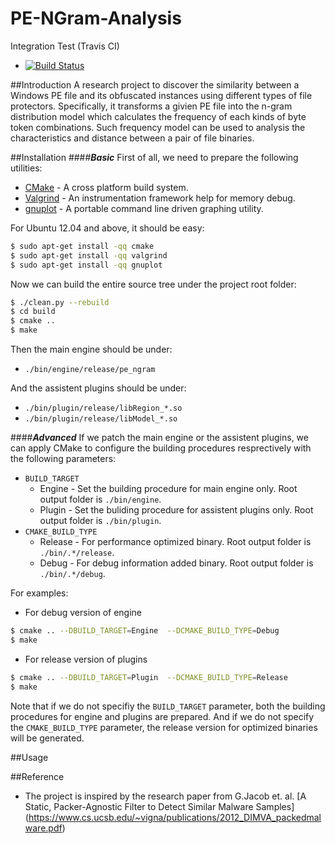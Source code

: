 PE-NGram-Analysis
=================

Integration Test (Travis CI)
+ [![Build Status](https://travis-ci.org/ZSShen/PE-NGram-Analysis.svg?branch=master)](https://travis-ci.org/ZSShen/PE-NGram-Analysis)  

##Introduction
A research project to discover the similarity between a Windows PE file and its obfuscated instances using different types of file protectors. Specifically, it transforms a givien PE file into the n-gram distribution model which  calculates the frequency of each kinds of byte token combinations. Such frequency model can be used to analysis the characteristics and distance between a pair of file binaries.  

##Installation
####***Basic***
First of all, we need to prepare the following utilities:
- [CMake] - A cross platform build system.
- [Valgrind] - An instrumentation framework help for memory debug.
- [gnuplot] - A portable command line driven graphing utility.

For Ubuntu 12.04 and above, it should be easy:
``` sh
$ sudo apt-get install -qq cmake
$ sudo apt-get install -qq valgrind
$ sudo apt-get install -qq gnuplot
```
Now we can build the entire source tree under the project root folder:
``` sh
$ ./clean.py --rebuild
$ cd build
$ cmake ..
$ make
```
Then the main engine should be under:  
- `./bin/engine/release/pe_ngram`  

And the assistent plugins should be under:
- `./bin/plugin/release/libRegion_*.so`
- `./bin/plugin/release/libModel_*.so`

####***Advanced***
If we patch the main engine or the assistent plugins, we can apply CMake to configure the building procedures resprectively with the following parameters:  
- `BUILD_TARGET`  
  + Engine - Set the building procedure for main engine only. Root output folder is `./bin/engine`.
  + Plugin - Set the buliding procedure for assistent plugins only. Root output folder is `./bin/plugin`.
- `CMAKE_BUILD_TYPE`
  + Release - For performance optimized binary. Root output folder is `./bin/.*/release`.
  + Debug - For debug information added binary. Root output folder is `./bin/.*/debug`.

For examples:
- For debug version of engine  
``` sh
$ cmake .. --DBUILD_TARGET=Engine  --DCMAKE_BUILD_TYPE=Debug
$ make
```
- For release version of plugins
``` sh
$ cmake .. --DBUILD_TARGET=Plugin  --DCMAKE_BUILD_TYPE=Release
$ make
```
Note that if we do not specifiy the `BUILD_TARGET` parameter, both the building procedures for engine and plugins are prepared. And if we do not specify the `CMAKE_BUILD_TYPE` parameter, the release version for optimized binaries will be generated.

##Usage


##Reference
+ The project is inspired by the research paper from G.Jacob et. al.
  [A Static, Packer-Agnostic Filter to Detect Similar Malware Samples]
  (https://www.cs.ucsb.edu/~vigna/publications/2012_DIMVA_packedmalware.pdf)

[CMake]:http://www.cmake.org/
[Valgrind]:http://valgrind.org/
[gnuplot]:http://www.gnuplot.info/
